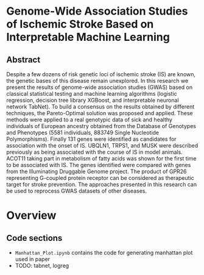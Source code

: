 # Genome-Wide Association Studies of Ischemic Stroke Based on Interpretable Machine Learning


## Abstract
Despite a few dozens of risk genetic loci of ischemic stroke (IS) are known, the genetic bases of this disease remain unexplored. In this research we present the results of genome-wide association studies (GWAS) based on classical statistical testing and machine learning algorithms (logistic regression, decision tree library XGBoost, and interpretable neuronal network TabNet). To build a consensus on the results obtained by different techniques, the Pareto-Optimal solution was proposed and applied. These methods were applied to a real genotypic data of sick and healthy individuals of European ancestry obtained from the Database of Genotypes and Phenotypes (5581 individuals, 883749 Single Nucleotide Polymorphisms). Finally 131 genes were identified as candidates for association with the onset of IS. UBQLN1, TRPS1, and MUSK  were described previously as being associated with the course of IS in model animals. ACOT11 taking part in metabolism of fatty acids was shown for the first time to be associated with IS. The genes identified were compared with genes from the Illuminating Druggable Genome project. The product of GPR26 representing G-coupled protein receptor can be considered as therapeutic target for stroke prevention. The approaches presented in this research can be used to reprocess GWAS datasets of other diseases. 
    
# Overview

## Code sections
- ```Manhattan_Plot.ipynb``` contains the code for generating manhattan plot used in paper
- TODO: tabnet, logreg
